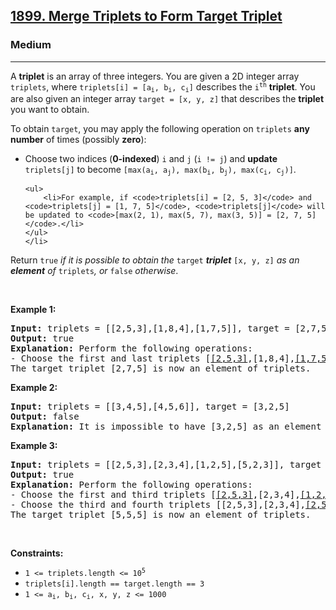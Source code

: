 <h2><a href="https://leetcode.com/problems/merge-triplets-to-form-target-triplet/">1899. Merge Triplets to Form Target Triplet</a></h2><h3>Medium</h3><hr><div><p>A <strong>triplet</strong> is an array of three integers. You are given a 2D integer array <code>triplets</code>, where <code>triplets[i] = [a<sub>i</sub>, b<sub>i</sub>, c<sub>i</sub>]</code> describes the <code>i<sup>th</sup></code> <strong>triplet</strong>. You are also given an integer array <code>target = [x, y, z]</code> that describes the <strong>triplet</strong> you want to obtain.</p>

<p>To obtain <code>target</code>, you may apply the following operation on <code>triplets</code> <strong>any number</strong> of times (possibly <strong>zero</strong>):</p>

<ul>
	<li>Choose two indices (<strong>0-indexed</strong>) <code>i</code> and <code>j</code> (<code>i != j</code>) and <strong>update</strong> <code>triplets[j]</code> to become <code>[max(a<sub>i</sub>, a<sub>j</sub>), max(b<sub>i</sub>, b<sub>j</sub>), max(c<sub>i</sub>, c<sub>j</sub>)]</code>.

	<ul>
		<li>For example, if <code>triplets[i] = [2, 5, 3]</code> and <code>triplets[j] = [1, 7, 5]</code>, <code>triplets[j]</code> will be updated to <code>[max(2, 1), max(5, 7), max(3, 5)] = [2, 7, 5]</code>.</li>
	</ul>
	</li>
</ul>

<p>Return <code>true</code> <em>if it is possible to obtain the </em><code>target</code><em> <strong>triplet</strong> </em><code>[x, y, z]</code><em> as an<strong> element</strong> of </em><code>triplets</code><em>, or </em><code>false</code><em> otherwise</em>.</p>

<p>&nbsp;</p>
<p><strong class="example">Example 1:</strong></p>

<pre style="position: relative;"><strong>Input:</strong> triplets = [[2,5,3],[1,8,4],[1,7,5]], target = [2,7,5]
<strong>Output:</strong> true
<strong>Explanation:</strong> Perform the following operations:
- Choose the first and last triplets [<u>[2,5,3]</u>,[1,8,4],<u>[1,7,5]</u>]. Update the last triplet to be [max(2,1), max(5,7), max(3,5)] = [2,7,5]. triplets = [[2,5,3],[1,8,4],<u>[2,7,5]</u>]
The target triplet [2,7,5] is now an element of triplets.
<div class="open_grepper_editor" title="Edit &amp; Save To Grepper"></div></pre>

<p><strong class="example">Example 2:</strong></p>

<pre style="position: relative;"><strong>Input:</strong> triplets = [[3,4,5],[4,5,6]], target = [3,2,5]
<strong>Output:</strong> false
<strong>Explanation:</strong> It is impossible to have [3,2,5] as an element because there is no 2 in any of the triplets.
<div class="open_grepper_editor" title="Edit &amp; Save To Grepper"></div></pre>

<p><strong class="example">Example 3:</strong></p>

<pre style="position: relative;"><strong>Input:</strong> triplets = [[2,5,3],[2,3,4],[1,2,5],[5,2,3]], target = [5,5,5]
<strong>Output:</strong> true
<strong>Explanation: </strong>Perform the following operations:
- Choose the first and third triplets [<u>[2,5,3]</u>,[2,3,4],<u>[1,2,5]</u>,[5,2,3]]. Update the third triplet to be [max(2,1), max(5,2), max(3,5)] = [2,5,5]. triplets = [[2,5,3],[2,3,4],<u>[2,5,5]</u>,[5,2,3]].
- Choose the third and fourth triplets [[2,5,3],[2,3,4],<u>[2,5,5]</u>,<u>[5,2,3]</u>]. Update the fourth triplet to be [max(2,5), max(5,2), max(5,3)] = [5,5,5]. triplets = [[2,5,3],[2,3,4],[2,5,5],<u>[5,5,5]</u>].
The target triplet [5,5,5] is now an element of triplets.
<div class="open_grepper_editor" title="Edit &amp; Save To Grepper"></div></pre>

<p>&nbsp;</p>
<p><strong>Constraints:</strong></p>

<ul>
	<li><code>1 &lt;= triplets.length &lt;= 10<sup>5</sup></code></li>
	<li><code>triplets[i].length == target.length == 3</code></li>
	<li><code>1 &lt;= a<sub>i</sub>, b<sub>i</sub>, c<sub>i</sub>, x, y, z &lt;= 1000</code></li>
</ul>
</div>